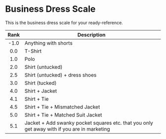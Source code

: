 # Business Dress Scale

This is the business dress scale for your ready-reference.


Rank | Description
:---: | --- 
-1.0 | Anything with shorts
0.0 | T-Shirt
1.0 | Polo
2.0 | Shirt (untucked)
2.5 | Shirt (untucked) + dress shoes
3.0 | Shirt (tucked)
4.0 | Shirt + Jacket
4.1 | Shirt + Tie
4.5 | Shirt + Tie + Mismatched Jacket
5.0  | Shirt + Tie + Matched Suit Jacket
5.1  | Jacket + Add swanky pocket squares etc. that you only get away with if you are in marketing
